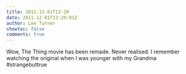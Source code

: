 ```yaml
---
title: 2011-12-01T13-20
date: 2011-12-01T13:20:01Z
author: Lee Turner
showtoc: false
comments: true
---
```


Wow, The Thing movie has been remade.  Never realised.  I remember watching the original when I was younger with my Grandma #strangebuttrue

